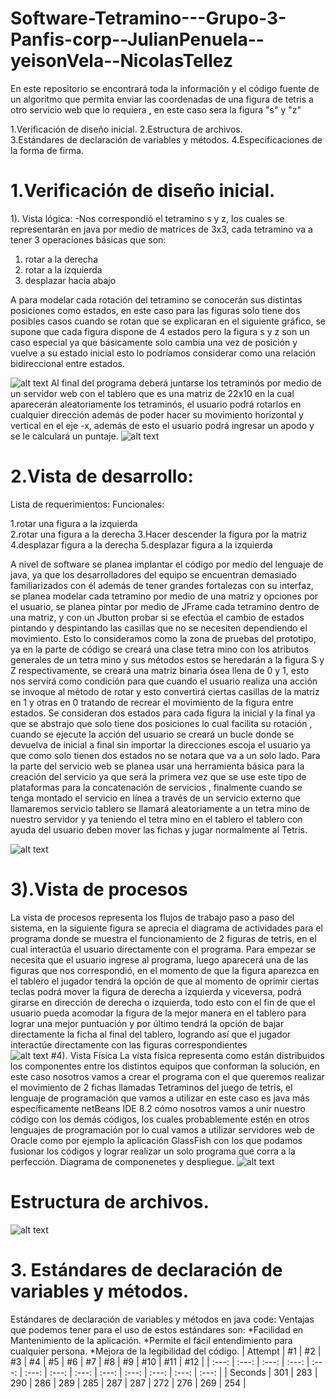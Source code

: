 # Software-Tetramino---Grupo-3-Panfis-corp--JulianPenuela--yeisonVela--NicolasTellez
En este repositorio se encontrará toda la información y el código fuente de un algoritmo que permita enviar las coordenadas de una figura de tetris a otro servicio web que lo requiera , en este caso sera la figura "s" y "z"

1.Verificación de diseño inicial. 
2.Estructura de archivos. 	
3.Estándares de declaración de variables y métodos. 
4.Especificaciones de la forma de firma. 

# 1.Verificación de diseño inicial. 
1). Vista lógica: 
-Nos correspondió el tetramino s y z, los cuales se representarán en java por medio de matrices de 3x3, cada tetramino va a tener 3 operaciones básicas que son: 
1. rotar a la derecha 
2. rotar a la izquierda 
3. desplazar hacia abajo  
 
A para modelar cada rotación del tetramino se conocerán sus distintas posiciones como estados, en este caso para las figuras solo tiene dos posibles casos cuando se rotan que se explicaran en el siguiente gráfico, se supone que cada figura dispone de 4 estados pero la figura s y z son un caso especial ya que básicamente solo cambia una vez de posición y vuelve a su estado inicial esto lo podríamos considerar como una relación bidireccional entre estados. 

![alt text](https://3.bp.blogspot.com/-Q4VQXFwyicA/XL95ahY3IvI/AAAAAAAAAgM/U-XSjZ4ONZ0BQq6b_2xKDaOZ0EB_-9b8wCLcBGAs/s1600/img.png)
Al final del programa deberá juntarse los tetraminós por medio de un servidor web con el tablero que es una matriz de 22x10 en la cual aparecerán aleatoriamente los tetraminós, el usuario podrá rotarlos en cualquier dirección además de poder hacer su movimiento horizontal y vertical en el eje -x, además de esto el usuario podrá ingresar un apodo y se le calculará un puntaje. 
![alt text](https://1.bp.blogspot.com/-E-ZQEmcim5k/XL-EUxAtg-I/AAAAAAAAAgo/_dKr9MD3j5EZhOzsqmkl1qw1jQUGL3v1ACLcBGAs/s640/Diapositiva2.PNG)

# 2.Vista de desarrollo:
Lista de requerimientos:
Funcionales: 

1.rotar una figura a la izquierda  
2.rotar una figura a la derecha 
3.Hacer descender la figura por la matriz 
4.desplazar figura a la derecha 
5.desplazar figura a la izquierda 

A nivel de software se planea implantar el código por medio del lenguaje de java, ya que los desarrolladores del equipo se encuentran demasiado familiarizados con él además de tener grandes fortalezas con su interfaz, se planea modelar cada tetramino por medio de una matriz y opciones por el usuario, se planea pintar por 
medio de JFrame cada tetramino dentro de una matriz, y con un Jbutton probar si se efectúa el cambio de estados pintando y despintando las casillas que no se necesiten dependiendo el movimiento. Esto lo consideramos como la zona de pruebas del prototipo, ya en la parte de código se creará una clase tetra mino con los atributos generales de un tetra mino y sus métodos estos se heredarán a la figura S y Z respectivamente, se creará una matriz binaria ósea llena de 0 y 1, esto nos servirá como condición para que cuando el usuario realiza una acción se invoque al método de rotar y esto convertirá ciertas casillas de la matriz en 1 y otras en 0 tratando de recrear el movimiento de la figura entre estados. 
Se consideran dos estados para cada figura la inicial y la final ya que se abstrajo que solo tiene dos posiciones lo cual facilita su rotación , cuando se ejecute la acción del usuario se creará un bucle donde se devuelva de inicial a final sin importar la direcciones escoja el usuario ya que como solo tienen dos estados no se notara que va a un solo lado. 
Para la parte del servicio web se planea usar una herramienta básica para la creación del servicio ya que será la primera vez que se use este tipo de plataformas para la concatenación de servicios , finalmente cuando se tenga montado el servicio en línea a través de un servicio externo que llamaremos servicio tablero se llamará aleatoriamente a un tetra mino de nuestro servidor y ya teniendo el tetra mino en el tablero el tablero con ayuda del usuario deben mover las fichas y jugar normalmente al Tetris. 

![alt text](https://4.bp.blogspot.com/-5XHCJfRpth0/XL-EU0o9OLI/AAAAAAAAAgk/WXXWY0D-9B0lv7H1ThzwThF9iOanBuMQwCLcBGAs/s1600/Diapositiva3.PNG
)
# 3).Vista de procesos 
La vista de procesos representa los flujos de trabajo paso a paso del sistema, en la siguiente figura se aprecia el diagrama de actividades para el programa donde se muestra el funcionamiento de 2 figuras de tetris, en el cual interactúa el usuario directamente con el programa. Para empezar se necesita que el usuario ingrese al programa, luego aparecerá una de las figuras que nos correspondió, en el momento de que la figura aparezca en el tablero el jugador tendrá la opción de que al momento de oprimir ciertas teclas podrá mover la figura de derecha a izquierda y viceversa, podrá girarse en dirección de derecha o izquierda, todo esto con el fin de que el usuario pueda acomodar la figura de la mejor manera en el tablero para lograr una mejor puntuación y por último tendrá la opción de bajar directamente la ficha al final del tablero, logrando así que el jugador interactúe directamente con las figuras correspondientes   
![alt text](https://2.bp.blogspot.com/-9SMral_lhPg/XL-EU1op4DI/AAAAAAAAAgs/xmppUAdQHmgX5rP7HA-D6RapKckZA-l1QCLcBGAs/s1600/Diapositiva4.PNG)
#4). Vista Física 
La vista física representa como están distribuidos los componentes entre los distintos equipos que conforman la solución, en este caso nosotros vamos a crear el programa con el que queremos realizar el movimiento de 2 fichas llamadas Tetraminos del juego de tetris, el lenguaje de programación que vamos a utilizar en este caso es java más específicamente netBeans IDE 8.2 cómo nosotros vamos a unir nuestro código con los demás códigos, los cuales probablemente estén en otros lenguajes de programación por lo cual vamos a utilizar servidores web de Oracle como por ejemplo la aplicación GlassFish con los que podamos fusionar los códigos y lograr realizar un solo programa que corra a la perfección.
Diagrama de componenetes y despliegue. 
![alt text](https://1.bp.blogspot.com/-TSLaGcEOqBs/XL-EVVx4kGI/AAAAAAAAAgw/Yy3FC6FI_v4ZlPm6lhtMYUGZgtU68pLcwCLcBGAs/s1600/Diapositiva5.PNG)
# Estructura de archivos. 
![alt text](https://1.bp.blogspot.com/-opnVLmPyySk/XL-EVq9akWI/AAAAAAAAAg0/JRmlAkwUmhwujlpR5u6gDTPuh6caZseyACLcBGAs/s1600/Diapositiva6.PNG)
# 3. Estándares de declaración de variables y métodos. 
Estándares de declaración de variables y métodos en java code: 
 Ventajas que podemos tener para el uso de estos estándares son: 
*Facilidad en Mantenimiento de la aplicación. 
*Permite el fácil entendimiento para cualquier persona. 
*Mejora de la legibilidad del código. 
| Attempt | #1 | #2 | #3 | #4 | #5 | #6 | #7 | #8 | #9 | #10 | #11 | #12 | | :---: | :---: | :---: | :---: | :---: | :---: | :---: | :---: | :---: | :---: | :---: | :---: | :---: | | Seconds | 301 | 283 | 290 | 286 | 289 | 285 | 287 | 287 | 272 | 276 | 269 | 254 | 





